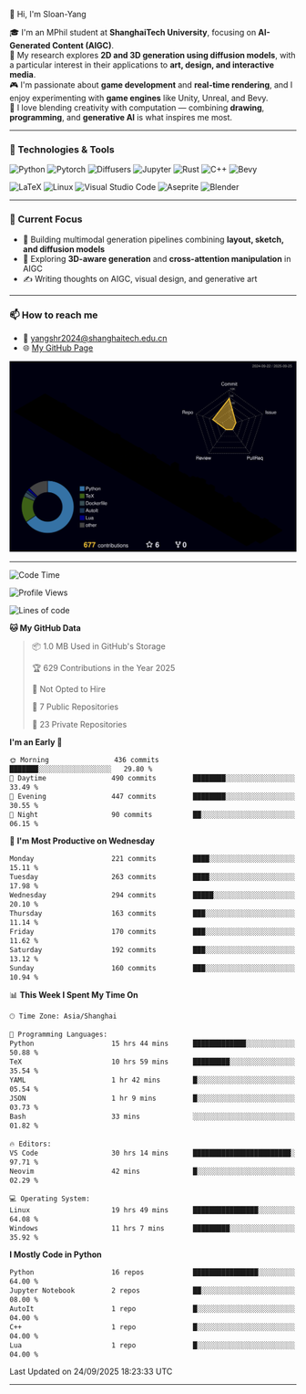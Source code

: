 👋 Hi, I'm Sloan-Yang

🎓 I'm an MPhil student at **ShanghaiTech University**, focusing on **AI-Generated Content (AIGC)**.  
🧠 My research explores **2D and 3D generation using diffusion models**, with a particular interest in their applications to **art, design, and interactive media**.  
🎮 I'm passionate about **game development** and **real-time rendering**, and I enjoy experimenting with **game engines** like Unity, Unreal, and Bevy.  
🎨 I love blending creativity with computation — combining **drawing**, **programming**, and **generative AI** is what inspires me most.

---

### 🧰 Technologies & Tools

![Python](https://img.shields.io/badge/python-%233776AB.svg?style=for-the-badge&logo=python&logoColor=white)
![Pytorch](https://img.shields.io/badge/pytorch-%23EE4C2C.svg?style=for-the-badge&logo=pytorch&logoColor=white)
![Diffusers](https://img.shields.io/badge/diffusers-HuggingFace-yellow?style=for-the-badge&logo=huggingface&logoColor=black)
![Jupyter](https://img.shields.io/badge/Jupyter-%23F37626.svg?style=for-the-badge&logo=Jupyter&logoColor=white)
![Rust](https://img.shields.io/badge/Rust-%23000000.svg?style=for-the-badge&logo=rust&logoColor=white)
![C++](https://img.shields.io/badge/C++-%2300599C.svg?style=for-the-badge&logo=c%2B%2B&logoColor=white)
![Bevy](https://img.shields.io/badge/Bevy-000000.svg?style=for-the-badge&logo=bevy&logoColor=white)

![LaTeX](https://img.shields.io/badge/LaTeX-47A141?style=for-the-badge&logo=latex&logoColor=white)
![Linux](https://img.shields.io/badge/Linux-FCC624?style=for-the-badge&logo=linux&logoColor=black)
![Visual Studio Code](https://img.shields.io/badge/VSCode-0078d7.svg?style=for-the-badge&logo=visual-studio-code&logoColor=white)
![Aseprite](https://img.shields.io/badge/Aseprite-FFFFFF?style=for-the-badge&logo=Aseprite&logoColor=%237D929E)
![Blender](https://img.shields.io/badge/Blender-F5792A?style=for-the-badge&logo=blender&logoColor=white)

---

### 🔭 Current Focus

- 🎨 Building multimodal generation pipelines combining **layout, sketch, and diffusion models**
- 🧪 Exploring **3D-aware generation** and **cross-attention manipulation** in AIGC
- ✍️ Writing thoughts on AIGC, visual design, and generative art

---

### 📫 How to reach me

- 📧 <a href="mailto:yangshr2024@shanghaitech.edu.cn">yangshr2024@shanghaitech.edu.cn</a>
- 🌐 [My GitHub Page](https://sloan-yang.github.io)  



![3D Profile](https://raw.githubusercontent.com/Sloan-Yang/Sloan-Yang/main/profile-3d-contrib/profile-night-rainbow.svg)

---


<!--START_SECTION:waka-->
![Code Time](http://img.shields.io/badge/Code%20Time-588%20hrs%2059%20mins-blue)

![Profile Views](http://img.shields.io/badge/Profile%20Views-1-blue)

![Lines of code](https://img.shields.io/badge/From%20Hello%20World%20I%27ve%20Written-2.2%20million%20lines%20of%20code-blue)

**🐱 My GitHub Data** 

> 📦 1.0 MB Used in GitHub's Storage 
 > 
> 🏆 629 Contributions in the Year 2025
 > 
> 🚫 Not Opted to Hire
 > 
> 📜 7 Public Repositories 
 > 
> 🔑 23 Private Repositories 
 > 
**I'm an Early 🐤** 

```text
🌞 Morning                436 commits         ███████░░░░░░░░░░░░░░░░░░   29.80 % 
🌆 Daytime                490 commits         ████████░░░░░░░░░░░░░░░░░   33.49 % 
🌃 Evening                447 commits         ████████░░░░░░░░░░░░░░░░░   30.55 % 
🌙 Night                  90 commits          ██░░░░░░░░░░░░░░░░░░░░░░░   06.15 % 
```
📅 **I'm Most Productive on Wednesday** 

```text
Monday                   221 commits         ████░░░░░░░░░░░░░░░░░░░░░   15.11 % 
Tuesday                  263 commits         ████░░░░░░░░░░░░░░░░░░░░░   17.98 % 
Wednesday                294 commits         █████░░░░░░░░░░░░░░░░░░░░   20.10 % 
Thursday                 163 commits         ███░░░░░░░░░░░░░░░░░░░░░░   11.14 % 
Friday                   170 commits         ███░░░░░░░░░░░░░░░░░░░░░░   11.62 % 
Saturday                 192 commits         ███░░░░░░░░░░░░░░░░░░░░░░   13.12 % 
Sunday                   160 commits         ███░░░░░░░░░░░░░░░░░░░░░░   10.94 % 
```


📊 **This Week I Spent My Time On** 

```text
🕑︎ Time Zone: Asia/Shanghai

💬 Programming Languages: 
Python                   15 hrs 44 mins      █████████████░░░░░░░░░░░░   50.88 % 
TeX                      10 hrs 59 mins      █████████░░░░░░░░░░░░░░░░   35.54 % 
YAML                     1 hr 42 mins        █░░░░░░░░░░░░░░░░░░░░░░░░   05.54 % 
JSON                     1 hr 9 mins         █░░░░░░░░░░░░░░░░░░░░░░░░   03.73 % 
Bash                     33 mins             ░░░░░░░░░░░░░░░░░░░░░░░░░   01.82 % 

🔥 Editors: 
VS Code                  30 hrs 14 mins      ████████████████████████░   97.71 % 
Neovim                   42 mins             █░░░░░░░░░░░░░░░░░░░░░░░░   02.29 % 

💻 Operating System: 
Linux                    19 hrs 49 mins      ████████████████░░░░░░░░░   64.08 % 
Windows                  11 hrs 7 mins       █████████░░░░░░░░░░░░░░░░   35.92 % 
```

**I Mostly Code in Python** 

```text
Python                   16 repos            ████████████████░░░░░░░░░   64.00 % 
Jupyter Notebook         2 repos             ██░░░░░░░░░░░░░░░░░░░░░░░   08.00 % 
AutoIt                   1 repo              █░░░░░░░░░░░░░░░░░░░░░░░░   04.00 % 
C++                      1 repo              █░░░░░░░░░░░░░░░░░░░░░░░░   04.00 % 
Lua                      1 repo              █░░░░░░░░░░░░░░░░░░░░░░░░   04.00 % 
```




 Last Updated on 24/09/2025 18:23:33 UTC
<!--END_SECTION:waka-->

---





